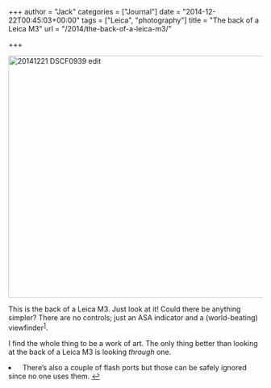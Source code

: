 +++
author = "Jack"
categories = ["Journal"]
date = "2014-12-22T00:45:03+00:00"
tags = ["Leica", "photography"]
title = "The back of a Leica M3"
url = "/2014/the-back-of-a-leica-m3/"

+++

<img title="20141221_DSCF0939-edit.JPG" src="/img/2014/12/20141221_DSCF0939-edit.jpg" alt="20141221 DSCF0939 edit" width="600" height="480" border="0" />

This is the back of a Leica M3. Just look at it! Could there be anything simpler? There are no controls; just an ASA indicator and a (world-beating) viewfinder<sup id="fnref-4068-technically"><a href="#fn-4068-technically" rel="footnote">1</a></sup>.

I find the whole thing to be a work of art. The only thing better than looking at the back of a Leica M3 is looking _through_ one.

<li id="fn-4068-technically">
    There’s also a couple of flash ports but those can be safely ignored since no one uses them.&#160;<a href="#fnref-4068-technically" rev="footnote">&#8617;</a> </fn></footnotes>